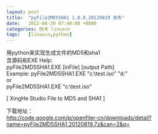 ```yaml
---
layout: post
title:	"pyFile2MD5SHA1 1.0.0.20120819 发布"
date:	2012-08-20 07:40:00 +0800 
categories:	技术 linuxcn 
tags:	[linuxcn,python]
---
```



用python来实现生成文件的MD5和sha1  
含源码和EXE
Help:  
pyFile2MD5SHA1.EXE [inFile] [output Path]  
Example: pyFile2MD5SHA1.EXE "c:\test.iso" "d:\"  
or  
pyFile2MD5SHA1.EXE "c:\test.iso"


[ XingHe Studio File to MD5 and SHA1 ]


下载地址：  
<http://code.google.com/p/openfiler-cn/downloads/detail?name=pyFile2MD5SHA1.20120819.7z&can=2&q=>
